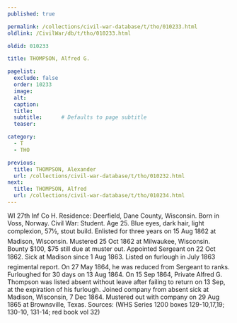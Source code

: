 ```yaml
---
published: true

permalink: /collections/civil-war-database/t/tho/010233.html
oldlink: /CivilWar/db/t/tho/010233.html

oldid: 010233

title: THOMPSON, Alfred G.

pagelist:
  exclude: false
  order: 10233
  image: 
  alt:
  caption:
  title:
  subtitle:      # Defaults to page subtitle
  teaser:

category: 
  - T 
  - THO

previous:
  title: THOMPSON, Alexander
  url: /collections/civil-war-database/t/tho/010232.html  
next:
  title: THOMPSON, Alfred
  url: /collections/civil-war-database/t/tho/010234.html   
---
```

WI 27th Inf Co H. Residence: Deerfield, Dane County, Wisconsin. Born in Voss, Norway. Civil War: Student. Age 25. Blue eyes, dark hair, light complexion, 5&#146;7&frac12;&#148;, stout build. Enlisted for three years on 15 Aug 1862 at Madison, Wisconsin. Mustered 25 Oct 1862 at Milwaukee, Wisconsin. Bounty $100, $75 still due at muster out. Appointed Sergeant on 22 Oct 1862. Sick at Madison since 1 Aug 1863. Listed &#147;on furlough&#148; in July 1863 regimental report. On 27 May 1864, he was reduced from Sergeant to ranks. Furloughed for 30 days on 13 Aug 1864. On 15 Sep 1864, Private Alfred G. Thompson was listed absent without leave after failing to return on 13 Sep, at the expiration of his furlough. Joined company from absent sick at Madison, Wisconsin, 7 Dec 1864. Mustered out with company on 29 Aug 1865 at Brownsville, Texas. Sources: (WHS Series 1200 boxes 129-10,17,19; 130-10, 131-14; red book vol 32)
